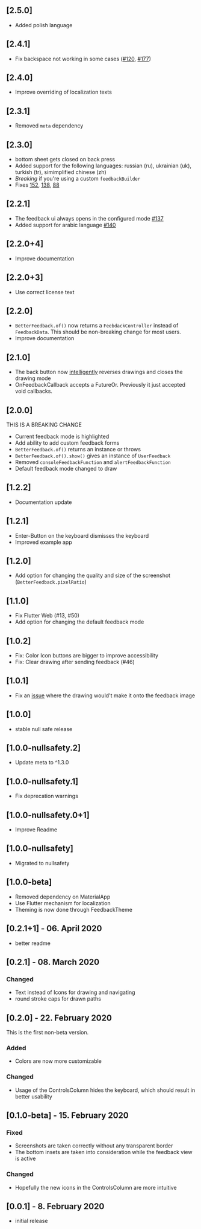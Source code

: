 ## [2.5.0]

* Added polish language

## [2.4.1]

* Fix backspace not working in some cases ([#120](https://github.com/ueman/feedback/issues/120), [#177](https://github.com/ueman/feedback/issues/177))

## [2.4.0]

* Improve overriding of localization texts

## [2.3.1]

* Removed `meta` dependency

## [2.3.0]

* bottom sheet gets closed on back press
* Added support for the following languages: russian (ru), ukrainian (uk), turkish (tr), simimplified chinese (zh)
* *Breaking* if you're using a custom `feedbackBuilder`
* Fixes [152](https://github.com/ueman/feedback/issues/152), [138](https://github.com/ueman/feedback/issues/138), [88](https://github.com/ueman/feedback/issues/88)

## [2.2.1]

* The feedback ui always opens in the configured mode [#137](https://github.com/ueman/feedback/pull/137)
* Added support for arabic language [#140](https://github.com/ueman/feedback/pull/140)

## [2.2.0+4]

* Improve documentation

## [2.2.0+3]

* Use correct license text

## [2.2.0]

- `BetterFeedback.of()` now returns a `FeebdackController` instead of `FeedbackData`. This should be non-breaking change for most users.
- Improve documentation

## [2.1.0]

- The back button now [intelligently](https://github.com/ueman/feedback/issues/116) reverses drawings and closes the drawing mode
- OnFeedbackCallback accepts a FutureOr<void>. Previously it just accepted void callbacks.

## [2.0.0]

THIS IS A BREAKING CHANGE

- Current feedback mode is highlighted
- Add ability to add custom feedback forms
- `BetterFeedback.of()` returns an instance or throws
- `BetterFeedback.of().show()` gives an instance of `UserFeedback`
- Removed `consoleFeedbackFunction` and `alertFeedbackFunction`
- Default feedback mode changed to draw

## [1.2.2]

- Documentation update

## [1.2.1]

- Enter-Button on the keyboard dismisses the keyboard
- Improved example app

## [1.2.0]

- Add option for changing the quality and size of the screenshot (`BetterFeedback.pixelRatio`)

## [1.1.0]

- Fix Flutter Web (#13, #50)
- Add option for changing the default feedback mode

## [1.0.2]

- Fix: Color Icon buttons are bigger to improve accessibility
- Fix: Clear drawing after sending feedback (#46)

## [1.0.1]
- Fix an [issue](https://github.com/ueman/feedback/issues/42) where the drawing would't make it onto the feedback image

## [1.0.0]
- stable null safe release

## [1.0.0-nullsafety.2]
- Update meta to ^1.3.0

## [1.0.0-nullsafety.1]
- Fix deprecation warnings

## [1.0.0-nullsafety.0+1]
- Improve Readme

## [1.0.0-nullsafety]
- Migrated to nullsafety

## [1.0.0-beta]
- Removed dependency on MaterialApp
- Use Flutter mechanism for localization
- Theming is now done through FeedbackTheme

## [0.2.1+1] - 06. April 2020

- better readme

## [0.2.1] - 08. March 2020

### Changed
- Text instead of Icons for drawing and navigating
- round stroke caps for drawn paths

## [0.2.0] - 22. February 2020

This is the first non-beta version.

### Added
- Colors are now more customizable

### Changed
- Usage of the ControlsColumn hides the keyboard,
  which should result in better usability


## [0.1.0-beta] - 15. February 2020
### Fixed
- Screenshots are taken correctly without any transparent border
- The bottom insets are taken into consideration while the feedback view is active

### Changed
- Hopefully the new icons in the ControlsColumn are more intuitive

## [0.0.1] - 8. February 2020

* initial release
